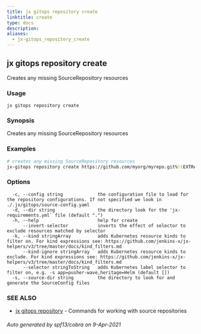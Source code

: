 ```yaml
---
title: jx gitops repository create
linktitle: create
type: docs
description: 
aliases:
  - jx-gitops_repository_create
---
```


## jx gitops repository create

Creates any missing SourceRepository resources

### Usage

```
jx gitops repository create
```

### Synopsis

Creates any missing SourceRepository resources

### Examples

  ```bash
  # creates any missing SourceRepository resources
  jx-gitops repository create https://github.com/myorg/myrepo.git%!(EXTRA string=jx-gitops)

  ```
### Options

```
  -c, --config string             the configuration file to load for the repository configurations. If not specified we look in ./.jx/gitops/source-config.yaml
  -d, --dir string                the directory look for the 'jx-requirements.yml` file (default ".")
  -h, --help                      help for create
      --invert-selector           inverts the effect of selector to exclude resources matched by selector
  -k, --kind stringArray          adds Kubernetes resource kinds to filter on. For kind expressions see: https://github.com/jenkins-x/jx-helpers/v3/tree/master/docs/kind_filters.md
      --kind-ignore stringArray   adds Kubernetes resource kinds to exclude. For kind expressions see: https://github.com/jenkins-x/jx-helpers/v3/tree/master/docs/kind_filters.md
      --selector stringToString   adds Kubernetes label selector to filter on, e.g. -s app=pusher-wave,heritage=Helm (default [])
  -s, --source-dir string         the directory to look for and generate the SourceConfig files
```

### SEE ALSO

* [jx gitops repository](..)	 - Commands for working with source repositories

###### Auto generated by spf13/cobra on 9-Apr-2021
